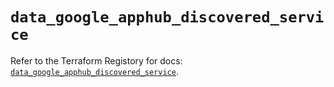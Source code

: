 # `data_google_apphub_discovered_service`

Refer to the Terraform Registory for docs: [`data_google_apphub_discovered_service`](https://registry.terraform.io/providers/hashicorp/google/5.29.0/docs/data-sources/apphub_discovered_service).
